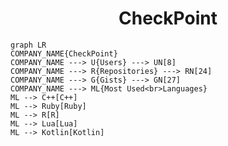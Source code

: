 <h1 align="center">CheckPoint</h1>

```mermaid
graph LR
COMPANY_NAME{CheckPoint}
COMPANY_NAME ---> U{Users} ---> UN[8]
COMPANY_NAME ---> R{Repositories} ---> RN[24]
COMPANY_NAME ---> G{Gists} ---> GN[27]
COMPANY_NAME ---> ML{Most Used<br>Languages}
ML --> C++[C++]
ML --> Ruby[Ruby]
ML --> R[R]
ML --> Lua[Lua]
ML --> Kotlin[Kotlin]
```
